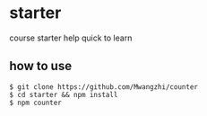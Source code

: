 # starter


course starter help quick to learn

## how to use

```
$ git clone https://github.com/Mwangzhi/counter
$ cd starter && npm install
$ npm counter
```
